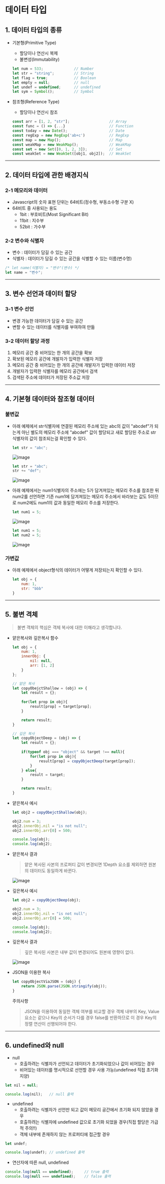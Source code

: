 # 데이터 타입
## 1. 데이터 타입의 종류
- 기본형(Primitive Type)
    - 할당이나 연산시 복제
    - 불변성(Immutability)

    ```javascript
    let num = 533;              // Number
    let str = "string";         // String
    let flag = true;            // Boolean
    let empty = null;           // null
    let undef = undefined;      // undefined
    let sym = Symbol();         // Symbol
    ```

- 참조형(Reference Type)
    - 할당이나 연산시 참조

    ```javascript
    const arr = [1, 2, "str"];                  // Array
    const func = () => {...}                    // Function
    const today = new Date();                   // Date
    const regExp = new RegExp('ab+c')           // RegExp
    const map = new Map();                      // Map
    const weakMap = new WeakMap();              // WeakMap
    const set = new Set([0, 1, 2, 3]);          // Set
    const weakSet = new WeakSet([obj1, obj2]);  // WeakSet
    ```

---
## 2. 데이터 타입에 관한 배경지식
### 2-1 메모리와 데이터
- Javascript의 숫자 표현 단위는 64비트(정수형, 부동소수형 구분 X)
- 64비트 중 사용되는 용도
    - 1bit : 부호비트(Most Significant Bit)
    - 11bit : 지수부
    - 52bit : 가수부

### 2-2 변수와 식별자
- 변수 : 데이터가 담길 수 있는 공간
- 식별자 : 데이터가 담길 수 있는 공간을 식별할 수 있는 이름(변수명)

```javascript
/* let name(식별자) = "변수"(변수) */
let name = "변수";
```

---
## 3. 변수 선언과 데이터 할당
### 3-1 변수 선언
- 변경 가능한 데이터가 담길 수 있는 공간
- 변할 수 있는 데이터를 식별자를 부여하여 만듦

### 3-2 데이터 할당 과정
1. 메모리 공간 중 비어있는 한 개의 공간을 확보
2. 확보된 메모리 공간에 개발자가 입력한 식별자 저장
3. 메모리 공간 중 비어있는 한 개의 공간에 개발자가 입력한 데이터 저장
4. 개발자가 입력한 식별자를 메모리 공간에서 검색
5. 검색된 주소에 데이터가 저장된 주소값 저장

---
## 4. 기본형 데이터와 참조형 데이터
### 불변값
- 아래 예제에서 str식별자에 연결된 메모리 주소에 있는 abc의 값이 "abcdef"가 되는게 아닌 별도의 메모리 주소에 "abcdef" 값이 할당되고 새로 할당된 주소로 str식별자의 값이 참조되는걸 확인할 수 있다.
    ```javascript
    let str = "abc";
    ```
    ![image](https://user-images.githubusercontent.com/15838144/168477946-73c85ba7-dddc-455f-8f24-2a1154b4cfde.png)

    ```javascript
    let str = "abc";
    str += "def";
    ```
    ![image](https://user-images.githubusercontent.com/15838144/168477992-748581c9-3eb7-4214-aa78-66b1f99e8b02.png)


- 아래 예제에서는 num1식별자의 주소에는 5가 담겨져있는 메모리 주소를 참조한 뒤 num2를 선언하면 기존 num1에 담겨져있는 메모리 주소에서 바라보는 값도 5이므로 num2에도 num1의 값과 동일한 메모리 주소를 저장한다.
    ```javascript
    let num1 = 5;
    ```
    ![image](https://user-images.githubusercontent.com/15838144/168478889-aa51cc88-38b7-4307-b6bd-70d6fd4d59ff.png)
    
    ```javascript
    let num1 = 5;
    let num2 = 5;
    ```
    ![image](https://user-images.githubusercontent.com/15838144/168478932-506e0778-06e0-4dda-ad1e-d96774af35d7.png)

    
### 가변값
- 아래 예제에서 object형식의 데이터가 어떻게 저장되는지 확인할 수 있다.
    ```javascript
    let obj = {
        num: 1,
        str: "bbb"
    }
    ```
---
## 5. 불변 격체
> 불변 객체의 핵심은 객체 복사에 대한 이해라고 생각합니다.

- 얕은복사와 깊은복사 함수
    ```javascript
    let obj = {
        num: 1,
        innerObj: {
            nil: null,
            arr: [1, 2]
        }
    };

    // 얕은 복사
    let copyObejctShallow = (obj) => {
        let result = {};
        
        for(let prop in obj){
            result[prop] = target[prop];
        }

        return result;
    }

    // 깊은 복사
    let copyObjectDeep = (obj) => {
        let result = {};
        
        if(typeof obj === "object" && target !== null){
            for(let prop in obj){
                result[prop] = copyObjectDeep(target[prop]);
            }
        } else{
            result = target;
        }

        return result;
    }
    ```

- 얕은복사 예시
    ```javascript
    let obj2 = copyObejctShallow(obj);

    obj2.num = 3;
    obj2.innerObj.nil = "is not null";
    obj2.innerObj.arr[0] = 500;

    console.log(obj);
    console.log(obj2);
    ```

- 얕은복사 결과

    > 얕은 복사된 사본의 프로퍼티 값이 변경되면 1Depth 요소를 제외하면 원본의 데이터도 동일하게 바뀐다.

    ![image](https://user-images.githubusercontent.com/15838144/168478205-afd95fc1-7f86-4164-880c-c558baf009d7.png)

- 깊은복사 예시
    ```javascript
    let obj2 = copyObjectDeep(obj);

    obj2.num = 3;
    obj2.innerObj.nil = "is not null";
    obj2.innerObj.arr[0] = 500;

    console.log(obj);
    console.log(obj2);
    ```

- 깊은복사 결과

    > 깊은 복사된 사본은 내부 값이 변경되어도 원본에 영향이 없다.

    ![image](https://user-images.githubusercontent.com/15838144/168478263-16bded4f-c17e-48d4-8fbb-1799ab105deb.png)


- JSON을 이용한 복사
    ```javascript
    let copyObjectViaJSON = (obj) {
        return JSON.parse(JSON.stringify(obj));
    }
    ```
    주의사항
    > JSON을 이용하여 동일한 객체 여부를 비교할 경우 객체 내부의 Key, Value요소는 같으나 Key의 순서가 다를 경우 false를 반환하므로 이 경우 Key의 정렬 연산이 선행되어야 한다.

---
## 6. undefined와 null
- null
    - 호출하려는 식별자가 선언되고 데이터가 초기화되었으나 값이 비어있는 경우
    - 비어있는 데이터를 명시적으로 선언할 경우 사용 가능(undefined 직접 초기화 지양)
```javascript
let nil = null;

console.log(nil);   // null 출력
```
- undefined
    - 호출하려는 식별자가 선언만 되고 값이 메모리 공간에서 초기화 되지 않았을 경우
    - 호출하려는 식별자에 undefined 값으로 초기화 되었을 경우(직접 할당은 가급적 주의!!)
    - 객체 내부에 존재하지 않는 프로퍼티에 접근할 경우
```javascript
let undef;

console.log(undef); // undefined 출력
```
- 연산자에 따른 null, undefined
```javascript
console.log(null == undefined);     // true 출력
console.log(null === undefined);    // false 출력
```
